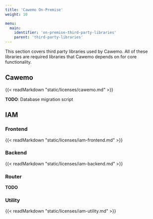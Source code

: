 ```yaml
---
title: 'Cawemo On-Premise'
weight: 10

menu:
  main:
    identifier: 'on-premise-third-party-libraries'
    parent: 'third-party-libraries'
---
```


This section covers third party libraries used by Cawemo. All of these libraries are required libraries that Cawemo depends on for core functionality.

## Cawemo

{{< readMarkdown "static/licenses/cawemo.md" >}}

**TODO**: Database migration script

## IAM

### Frontend

{{< readMarkdown "static/licenses/iam-frontend.md" >}}

### Backend

{{< readMarkdown "static/licenses/iam-backend.md" >}}

### Router

**TODO**

### Utility

{{< readMarkdown "static/licenses/iam-utility.md" >}}